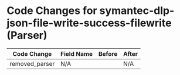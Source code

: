 # Code Changes for symantec-dlp-json-file-write-success-filewrite (Parser)

| Code Change | Field Name | Before | After |
|-------------|------------|--------|-------|
| removed_parser | N/A |  | N/A |